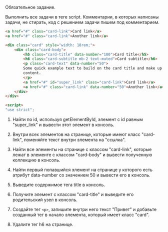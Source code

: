 Обязательное задание.

Выполнить все задачи в теге script. Комментарии, в которых написаны задачи, не
стирать, код с решением задачи пишем под комментарием.

```html
<a href="#" class="card-link">Card link</a>
<a href="#" class="card-link">Another link</a>

<div class="card" style="width: 18rem;">
    <div class="card-body">
        <h5 class="card-title" data-number="100">Card title</h5>
        <h6 class="card-subtitle mb-2 text-muted">Card subtitle</h6>
        <p class="card-text" data-number="50">
        Some quick example text to build on the card title and make up the bulk of the card's
        content.
        </p>
        <a href="#" id="super_link" class="card-link">Card link</a>
        <a href="#" class="card-link" data-number="50">Another link</a>
    </div>
</div>

<script>
"use strict";
```

[]()
[]()
1. Найти по id, используя getElementById, элемент с id равным "super_link" и вывести этот элемент в консоль.
[]()
2. Внутри всех элементов на странице, которые имеют класс "card-link", поменяйте текст внутри элемента на "ссылка".
[]()
3. Найти все элементы на странице с классом "card-link", которые лежат в элементе с классом "card-body" и вывести полученную коллекцию в консоль.
[]()
4. Найти первый попавшийся элемент на странице у которого есть атрибут data-number со значением 50 и вывести его в консоль.
[]()
5. Выведите содержимое тега title в консоль.
[]()
6. Получите элемент с классом "card-title" и выведите его родительский узел в консоль.
[]()
7. Создайте тег `<p>`, запишите внутри него текст "Привет" и добавьте созданный тег в начало элемента, который имеет класс "card".

8. Удалите тег h6 на странице.